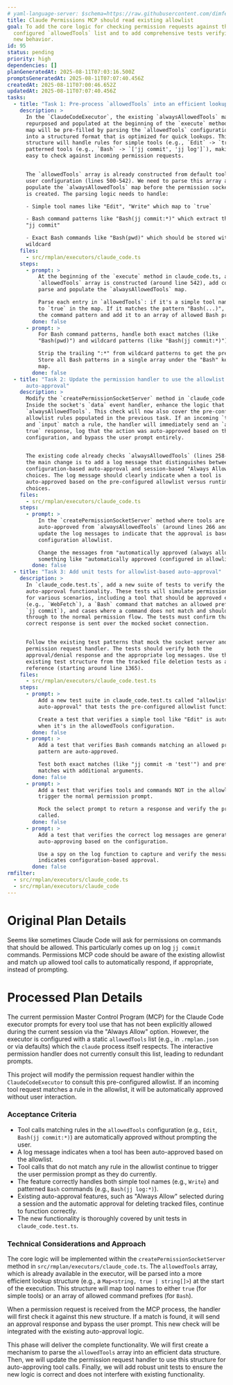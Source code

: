 ```yaml
---
# yaml-language-server: $schema=https://raw.githubusercontent.com/dimfeld/llmutils/main/schema/rmplan-plan-schema.json
title: Claude Permissions MCP should read existing allowlist
goal: To add the core logic for checking permission requests against the
  configured `allowedTools` list and to add comprehensive tests verifying the
  new behavior.
id: 95
status: pending
priority: high
dependencies: []
planGeneratedAt: 2025-08-11T07:03:16.500Z
promptsGeneratedAt: 2025-08-11T07:07:40.456Z
createdAt: 2025-08-11T07:00:46.652Z
updatedAt: 2025-08-11T07:07:40.456Z
tasks:
  - title: "Task 1: Pre-process `allowedTools` into an efficient lookup structure"
    description: >
      In the `ClaudeCodeExecutor`, the existing `alwaysAllowedTools` map will be
      repurposed and populated at the beginning of the `execute` method. This
      map will be pre-filled by parsing the `allowedTools` configuration array
      into a structured format that is optimized for quick lookups. This
      structure will handle rules for simple tools (e.g., `Edit` -> `true`) and
      patterned tools (e.g., `Bash` -> `['jj commit', 'jj log']`), making it
      easy to check against incoming permission requests.


      The `allowedTools` array is already constructed from default tools and
      user configuration (lines 500-542). We need to parse this array and
      populate the `alwaysAllowedTools` map before the permission socket server
      is created. The parsing logic needs to handle:

      - Simple tool names like "Edit", "Write" which map to `true`

      - Bash command patterns like "Bash(jj commit:*)" which extract the prefix
      "jj commit"

      - Exact Bash commands like "Bash(pwd)" which should be stored without the
      wildcard
    files:
      - src/rmplan/executors/claude_code.ts
    steps:
      - prompt: >
          At the beginning of the `execute` method in claude_code.ts, after the
          `allowedTools` array is constructed (around line 542), add code to
          parse and populate the `alwaysAllowedTools` map.

          Parse each entry in `allowedTools`: if it's a simple tool name, set it
          to `true` in the map. If it matches the pattern "Bash(...)", extract
          the command pattern and add it to an array of allowed Bash prefixes.
        done: false
      - prompt: >
          For Bash command patterns, handle both exact matches (like
          "Bash(pwd)") and wildcard patterns (like "Bash(jj commit:*)").

          Strip the trailing ":*" from wildcard patterns to get the prefix.
          Store all Bash patterns in a single array under the "Bash" key in the
          map.
        done: false
  - title: "Task 2: Update the permission handler to use the allowlist for
      auto-approval"
    description: >
      Modify the `createPermissionSocketServer` method in `claude_code.ts`.
      Inside the socket's `data` event handler, enhance the logic that checks
      `alwaysAllowedTools`. This check will now also cover the pre-configured
      allowlist rules populated in the previous task. If an incoming `tool_name`
      and `input` match a rule, the handler will immediately send an `approved:
      true` response, log that the action was auto-approved based on the
      configuration, and bypass the user prompt entirely.


      The existing code already checks `alwaysAllowedTools` (lines 258-283), so
      the main change is to add a log message that distinguishes between
      configuration-based auto-approval and session-based "Always Allow"
      choices. The log message should clearly indicate when a tool is
      auto-approved based on the pre-configured allowlist versus runtime
      choices.
    files:
      - src/rmplan/executors/claude_code.ts
    steps:
      - prompt: >
          In the `createPermissionSocketServer` method where tools are
          auto-approved from `alwaysAllowedTools` (around lines 266 and 275),
          update the log messages to indicate that the approval is based on the
          configuration allowlist.

          Change the messages from "automatically approved (always allowed)" to
          something like "automatically approved (configured in allowlist)".
        done: false
  - title: "Task 3: Add unit tests for allowlist-based auto-approval"
    description: >
      In `claude_code.test.ts`, add a new suite of tests to verify the
      auto-approval functionality. These tests will simulate permission requests
      for various scenarios, including a tool that should be approved exactly
      (e.g., `WebFetch`), a `Bash` command that matches an allowed prefix (e.g.,
      `jj commit`), and cases where a command does not match and should fall
      through to the normal permission flow. The tests must confirm that the
      correct response is sent over the mocked socket connection.


      Follow the existing test patterns that mock the socket server and
      permission request handler. The tests should verify both the
      approval/denial response and the appropriate log messages. Use the
      existing test structure from the tracked file deletion tests as a
      reference (starting around line 1365).
    files:
      - src/rmplan/executors/claude_code.test.ts
    steps:
      - prompt: >
          Add a new test suite in claude_code.test.ts called "allowlist-based
          auto-approval" that tests the pre-configured allowlist functionality.

          Create a test that verifies a simple tool like "Edit" is auto-approved
          when it's in the allowedTools configuration.
        done: false
      - prompt: >
          Add a test that verifies Bash commands matching an allowed prefix
          pattern are auto-approved.

          Test both exact matches (like "jj commit -m 'test'") and prefix
          matches with additional arguments.
        done: false
      - prompt: >
          Add a test that verifies tools and commands NOT in the allowlist still
          trigger the normal permission prompt.

          Mock the select prompt to return a response and verify the prompt was
          called.
        done: false
      - prompt: >
          Add a test that verifies the correct log messages are generated when
          auto-approving based on the configuration.

          Use a spy on the log function to capture and verify the message
          indicates configuration-based approval.
        done: false
rmfilter:
  - src/rmplan/executors/claude_code.ts
  - src/rmplan/executors/claude_code
---
```


# Original Plan Details

Seems like sometimes Claude Code will ask for permissions on commands that should be allowed. This particularly comes up
on log `jj commit` commands. Permissions MCP code should be aware of the existing allowlist and match up allowed tool
calls to automatically respond, if appropriate, instead of prompting.

# Processed Plan Details

The current permission Master Control Program (MCP) for the Claude Code executor prompts for every tool use that has not been explicitly allowed during the current session via the "Always Allow" option. However, the executor is configured with a static `allowedTools` list (e.g., in `.rmplan.json` or via defaults) which the `claude` process itself respects. The interactive permission handler does not currently consult this list, leading to redundant prompts.

This project will modify the permission request handler within the `ClaudeCodeExecutor` to consult this pre-configured allowlist. If an incoming tool request matches a rule in the allowlist, it will be automatically approved without user interaction.

### Acceptance Criteria
- Tool calls matching rules in the `allowedTools` configuration (e.g., `Edit`, `Bash(jj commit:*)`) are automatically approved without prompting the user.
- A log message indicates when a tool has been auto-approved based on the allowlist.
- Tool calls that do not match any rule in the allowlist continue to trigger the user permission prompt as they do currently.
- The feature correctly handles both simple tool names (e.g., `Write`) and patterned `Bash` commands (e.g., `Bash(jj log:*)`).
- Existing auto-approval features, such as "Always Allow" selected during a session and the automatic approval for deleting tracked files, continue to function correctly.
- The new functionality is thoroughly covered by unit tests in `claude_code.test.ts`.

### Technical Considerations and Approach
The core logic will be implemented within the `createPermissionSocketServer` method in `src/rmplan/executors/claude_code.ts`. The `allowedTools` array, which is already available in the executor, will be parsed into a more efficient lookup structure (e.g., a `Map<string, true | string[]>`) at the start of the execution. This structure will map tool names to either `true` (for simple tools) or an array of allowed command prefixes (for `Bash`).

When a permission request is received from the MCP process, the handler will first check it against this new structure. If a match is found, it will send an approval response and bypass the user prompt. This new check will be integrated with the existing auto-approval logic.

This phase will deliver the complete functionality. We will first create a mechanism to parse the `allowedTools` array into an efficient data structure. Then, we will update the permission request handler to use this structure for auto-approving tool calls. Finally, we will add robust unit tests to ensure the new logic is correct and does not interfere with existing functionality.

